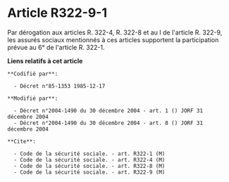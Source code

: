 # Article R322-9-1

Par dérogation aux articles R. 322-4, R. 322-8 et au I de l'article R. 322-9, les assurés sociaux mentionnés à ces articles
supportent la participation prévue au 6° de l'article R. 322-1.

**Liens relatifs à cet article**

	**Codifié par**:

	  - Décret n°85-1353 1985-12-17

	**Modifié par**:

	  - Décret n°2004-1490 du 30 décembre 2004 - art. 1 () JORF 31 décembre 2004
	  - Décret n°2004-1490 du 30 décembre 2004 - art. 8 () JORF 31 décembre 2004

	**Cite**:

	  - Code de la sécurité sociale. - art. R322-1 (M)
	  - Code de la sécurité sociale. - art. R322-4 (M)
	  - Code de la sécurité sociale. - art. R322-8 (M)
	  - Code de la sécurité sociale. - art. R322-9 (M)
